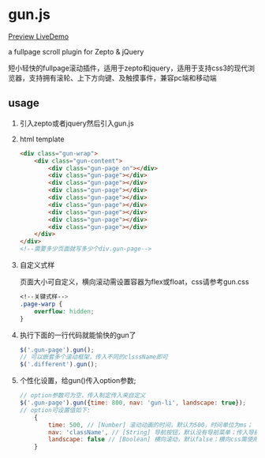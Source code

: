 # gun.js

<a href="https://win5do.github.io/gun.js/" target="_blank">Preview LiveDemo</a>

a fullpage scroll plugin for Zepto &amp; jQuery

短小轻快的fullpage滚动插件，适用于zepto和jquery，适用于支持css3的现代浏览器，支持拥有滚轮、上下方向键、及触摸事件，兼容pc端和移动端

## usage

1. 引入zepto或者jquery然后引入gun.js

2. html template
    
    ```html
    <div class="gun-wrap">
        <div class="gun-content">
            <div class="gun-page on"></div>
            <div class="gun-page"></div>
            <div class="gun-page"></div>
            <div class="gun-page"></div>
            <div class="gun-page"></div>
            <div class="gun-page"></div>
            <div class="gun-page"></div>
            <div class="gun-page"></div>
            <div class="gun-page"></div>
        </div>
    </div>
    <!--需要多少页面就写多少个div.gun-page-->
    ```
          
3. 自定义式样
    
    页面大小可自定义，横向滚动需设置容器为flex或float，css请参考gun.css

    ```css
    <!--关键式样-->
    .page-warp {
        overflow: hidden;
    }
    ```

4. 执行下面的一行代码就能愉快的gun了
                        
    ```js
    $('.gun-page').gun();
    // 可以嵌套多个滚动框架，传入不同的clsssName即可
    $('.different').gun();
    ```

5. 个性化设置，给gun()传入option参数;

    ```js
    // option参数可为空，传入制定传入来自定义
    $('.gun-page').gun({time: 800, nav: 'gun-li', landscape: true});
    // option可设置值如下:
        {
            time: 500, // [Number] 滚动动画的时间，默认为500，时间单位为ms；
            nav: 'className', // [String] 导航按钮，默认没有导航菜单；传入导航按钮的className启用，点击切换至对应屏，按钮结构和式样参考demo
            landscape: false // [Boolean] 横向滚动，默认false；横向css需使用float或flex，参考demo
        }
    ```
